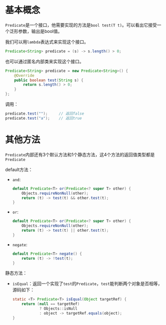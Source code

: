 
# 基本概念

`Predicate`是一个接口，他需要实现的方法是`bool test(T t)`。可以看出它接受一个泛形参数，输出是bool值。

我们可以用`lambda`表达式来实现这个接口。

```java
Predicate<String> predicate = (s) -> s.length() > 0;
```

也可以通过匿名内部类来实现这个接口。

```java
Predicate<String> predicate = new Predicate<String>() {
    @Override
    public boolean test(String s) {
        return s.length() > 0;
    }
};
```

调用：

```java
predicate.test("");     // 返回false
predicate.test("a");    // 返回true
```

# 其他方法

`Predicate`内部还有3个默认方法和1个静态方法，这4个方法的返回值类型都是`Predicate`

default方法：

- `and`:

    ```java
    default Predicate<T> or(Predicate<? super T> other) {
        Objects.requireNonNull(other);
        return (t) -> test(t) && other.test(t);
    }
    ```

- `or`:

    ```java
    default Predicate<T> or(Predicate<? super T> other) {
        Objects.requireNonNull(other);
        return (t) -> test(t) || other.test(t);
    }
    ```

- `negate`:

    ```java
    default Predicate<T> negate() {
        return (t) -> !test(t);
    }
    ```

静态方法：

- `isEqual`：返回一个实现了`test`的`Predicate`，`test`能判断两个对象是否相等，源码如下：

    ```java
    static <T> Predicate<T> isEqual(Object targetRef) {
        return (null == targetRef)
                ? Objects::isNull
                : object -> targetRef.equals(object);
    }
    ```

